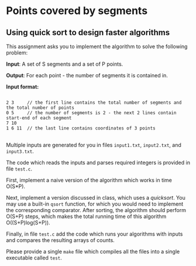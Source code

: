 # Points covered by segments
## Using quick sort to design faster algorithms
This assignment asks you to implement the algorithm to solve the following problem:

<strong>Input</strong>: A set of S segments and a set of P points.

<strong>Output</strong>: For each point - the number of segments it is contained in.

<strong>Input format:</strong>
<pre><code>
2 3     // the first line contains the total number of segments and the total number of points
0 5     // the number of segments is 2 - the next 2 lines contain start-end of each segment
7 10
1 6 11  // the last line contains coordinates of 3 points
</code>
</pre>

Multiple inputs are generated for you in files `input1.txt`, `input2.txt`, and `input3.txt`.

The code which reads the inputs and parses required integers is provided in file `test.c`.

First, implement a naive version of the algorithm which works in time O(S*P).

Next, implement a version discussed in class, which uses a <em>quicksort</em>. You may use a built-in <code>qsort</code> function, for which you would need to implement the corresponding comparator. After sorting, the algorithm should perform O(S+P) steps, which makes the total running time of this algorithm O((S+P)log(S+P)).

Finally, in file `test.c` add the code which runs your algorithms with inputs and compares the resulting arrays of counts. 

Please provide a single `make` file which compiles all the files into a single executable called `test`.



